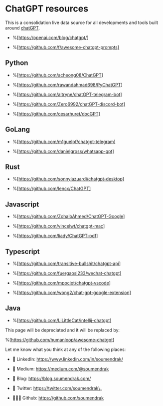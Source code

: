 # ChatGPT resources

This is a consolidation live data source for all developments and tools built around [chatGPT](https://chat.openai.com/chat).

* %[https://openai.com/blog/chatgpt/] 
    
* %[https://github.com/f/awesome-chatgpt-prompts] 
    

## Python

* %[https://github.com/acheong08/ChatGPT] 
    
* %[https://github.com/rawandahmad698/PyChatGPT] 
    
* %[https://github.com/altryne/chatGPT-telegram-bot] 
    
* %[https://github.com/Zero6992/chatGPT-discord-bot] 
    
* %[https://github.com/cesarhuret/docGPT] 
    

## GoLang

* %[https://github.com/m1guelpf/chatgpt-telegram] 
    
* %[https://github.com/danielgross/whatsapp-gpt] 
    

## Rust

* %[https://github.com/sonnylazuardi/chatgpt-desktop] 
    
* %[https://github.com/lencx/ChatGPT] 
    

## Javascript

* %[https://github.com/ZohaibAhmed/ChatGPT-Google] 
    
* %[https://github.com/vincelwt/chatgpt-mac] 
    
* %[https://github.com/liady/ChatGPT-pdf] 
    

## Typescript

* %[https://github.com/transitive-bullshit/chatgpt-api] 
    
* %[https://github.com/fuergaosi233/wechat-chatgpt] 
    
* %[https://github.com/mpociot/chatgpt-vscode] 
    
* %[https://github.com/wong2/chat-gpt-google-extension] 
    

## Java

* %[https://github.com/LiLittleCat/intellij-chatgpt] 
    

This page will be depreciated and it will be replaced by:

%[https://github.com/humanloop/awesome-chatgpt] 

Let me know what you think at any of the following places:

* 🔗 LinkedIn: https://www.linkedin.com/in/soumendrak/
    
* 📝 Medium: https://medium.com/@soumendrak
    
* 📖 Blog: https://blog.soumendrak.com/
    
* 🐥 Twitter: https://twitter.com/soumendrak\_
    
* 🧑🏻‍💻 Github: https://github.com/soumendrak